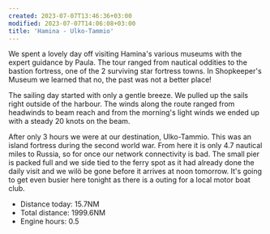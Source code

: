```yaml
---
created: 2023-07-07T13:46:36+03:00
modified: 2023-07-07T14:06:08+03:00
title: 'Hamina - Ulko-Tammio'
---
```


We spent a lovely day off visiting Hamina's various museums with the expert guidance by Paula. The tour ranged from nautical oddities to the bastion fortress, one of the 2 surviving star fortress towns. In Shopkeeper's Museum we learned that no, the past was not a better place! 

The sailing day started with only a gentle breeze. We pulled up the sails right outside of the harbour. The winds along the route ranged from headwinds to beam reach and from the morning's light winds we ended up with a steady 20 knots on the beam. 

After only 3 hours we were at our destination, Ulko-Tammio. This was an island fortress during the second world war. From here it is only 4.7 nautical miles to Russia, so for once our network connectivity is bad. The small pier is packed full and we side tied to the ferry spot as it had already done the daily visit and we wilö be gone before it arrives at noon tomorrow. It's going to get even busier here tonight as there is a outing for a local motor boat club.

* Distance today: 15.7NM
* Total distance: 1999.6NM
* Engine hours: 0.5
